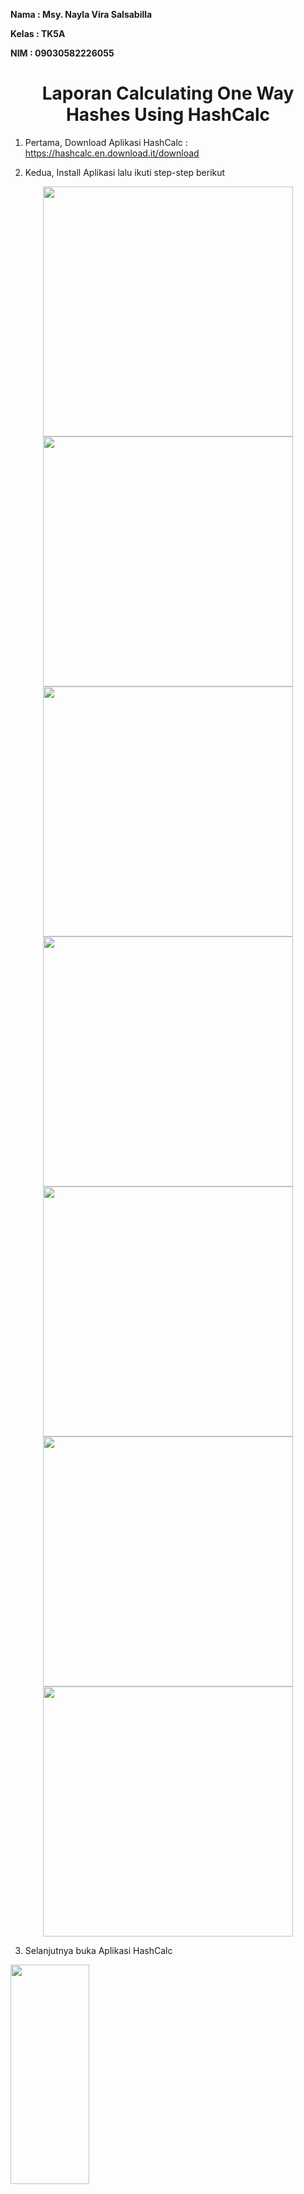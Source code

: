 **Nama		: Msy. Nayla Vira Salsabilla**


**Kelas		: TK5A**


**NIM		: 09030582226055**

<div style="text-align: center;">
    <h1> Laporan Calculating One Way Hashes Using HashCalc </h1>
</div>

1. Pertama, Download Aplikasi HashCalc : https://hashcalc.en.download.it/download

2. Kedua, Install Aplikasi lalu ikuti step-step berikut

<p align="center">
  <img src="https://github.com/user-attachments/assets/c0dd54ef-f41a-42be-8a40-01cdc7296b20" width="400" />
  <img src="https://github.com/user-attachments/assets/aa2a6fd8-a8bd-42dc-a542-989bdb582788" width="400" />
  <img src="https://github.com/user-attachments/assets/d7c24261-f18c-4439-9b19-b668e6dc00ac" width="400" />
  <img src="https://github.com/user-attachments/assets/7c3ddc1a-29d1-4cae-8c04-5aaa8e016ba4" width="400" />
  <img src="https://github.com/user-attachments/assets/496af539-563c-461c-b601-0544136cb0e2" width="400" />
  <img src="https://github.com/user-attachments/assets/28b345c2-a419-416a-89c1-1ac2172c907c" width="400" />
  <img src="https://github.com/user-attachments/assets/bbe96f3e-93a1-4841-91a0-55fa8c738a77" width="400" />
</p>

3. Selanjutnya buka Aplikasi HashCalc
 <img src="https://github.com/user-attachments/assets/d751bb7a-0a05-40e2-a3ed-fd00f8741b58" width=50% height=30%>

4. Pilih Data Format menjadi *Text String*
 <img src="https://github.com/user-attachments/assets/6940286b-64b0-4b73-bf1e-662ab9242dd3" width=50% height=30%>

5. Masukan Data yang ingin cari, Dan ceklis juga yang ingin dicari kemudian klik Calculate
<img src="https://github.com/user-attachments/assets/5dc40f5f-5280-4e3d-88bd-204d4cefe2d2" width=50% height=30%>

6. Selesai, inilah hasil dari Data yang dicari tadi
<img src="https://github.com/user-attachments/assets/eb513c88-3a08-4082-bb4f-53937368b6fe" width=50% height=30%>


  
